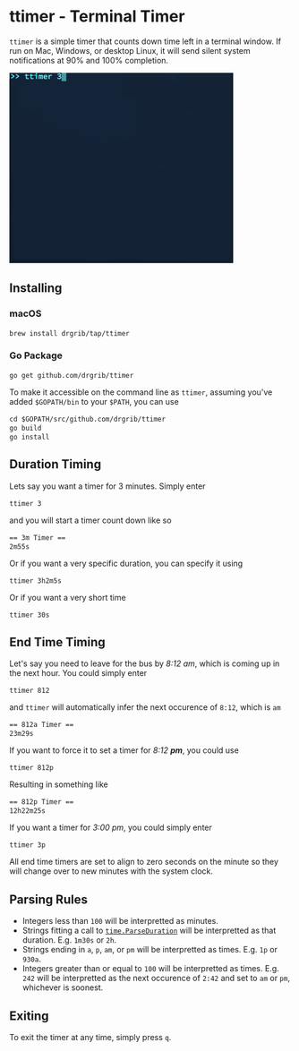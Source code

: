 # ttimer - Terminal Timer

`ttimer` is a simple timer that counts down time left in a terminal window. If run on Mac, Windows, or desktop Linux, it will send silent system notifications at 90% and 100% completion.

<img src="./example.gif" alt="demo" width="400px">

## Installing

### macOS

```
brew install drgrib/tap/ttimer
```

### Go Package

```
go get github.com/drgrib/ttimer
```

To make it accessible on the command line as `ttimer`, assuming you've added `$GOPATH/bin` to your `$PATH`, you can use

```
cd $GOPATH/src/github.com/drgrib/ttimer
go build
go install
```

## Duration Timing

Lets say you want a timer for 3 minutes. Simply enter

```
ttimer 3
```

and you will start a timer count down like so

```
== 3m Timer ==
2m55s
```

Or if you want a very specific duration, you can specify it using

```
ttimer 3h2m5s
```

Or if you want a very short time

```
ttimer 30s
```

## End Time Timing

Let's say you need to leave for the bus by *8:12 am*, which is coming up in the next hour. You could simply enter

```
ttimer 812
```

and `ttimer` will automatically infer the next occurence of `8:12`, which is `am`

```
== 812a Timer ==
23m29s
```

If you want to force it to set a timer for *8:12 __pm__*, you could use

```
ttimer 812p
```

Resulting in something like

```
== 812p Timer ==
12h22m25s
```

If you want a timer for *3:00 pm*, you could simply enter

```
ttimer 3p
```

All end time timers are set to align to zero seconds on the minute so they will change over to new minutes with the system clock.

## Parsing Rules

* Integers less than `100` will be interpretted as minutes.
* Strings fitting a call to [`time.ParseDuration`](https://golang.org/pkg/time/#ParseDuration) will be interpretted as that duration. E.g. `1m30s` or `2h`.
* Strings ending in `a`, `p`, `am`, or `pm` will be interpretted as times. E.g. `1p` or `930a`.
* Integers greater than or equal to `100` will be interpretted as times. E.g. `242` will be interpretted as the next occurence of `2:42` and set to `am` or `pm`, whichever is soonest.

## Exiting

To exit the timer at any time, simply press `q`.
